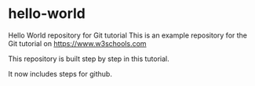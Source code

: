 # hello-world
Hello World repository for Git tutorial
This is an example repository for the Git tutorial on https://www.w3schools.com

This repository is built step by step in this tutorial.

It now includes steps for github.
